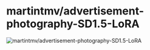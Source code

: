 # martintmv/advertisement-photography-SD1.5-LoRA

![martintmv/advertisement-photography-SD1.5-LoRA]()
